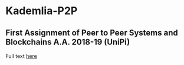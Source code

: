 # Kademlia-P2P
<h2>First Assignment of Peer to Peer Systems and Blockchains A.A. 2018-19 (UniPi)</h2>

Full text <a href="https://elearning.di.unipi.it/pluginfile.php/25124/mod_assign/introattachment/0/MidTermP2P.pdf?forcedownload=1">here<a>
